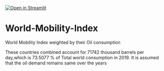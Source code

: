 [![Open in Streamlit](https://static.streamlit.io/badges/streamlit_badge_black_white.svg)](https://share.streamlit.io/harish5p/world-mobility-index/main/app.py)
# World-Mobility-Index
World Mobility Index weighted by their Oil consumption

These countries combined account for 71742 thousand barrels per day,which is 73.5077 % of Total world consumption in 2019. It is assumed that the oil demand remains same over the years
